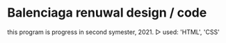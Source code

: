 # Balenciaga renuwal design / code

this program is progress in second symester, 2021.
▷ used: 'HTML', 'CSS'
